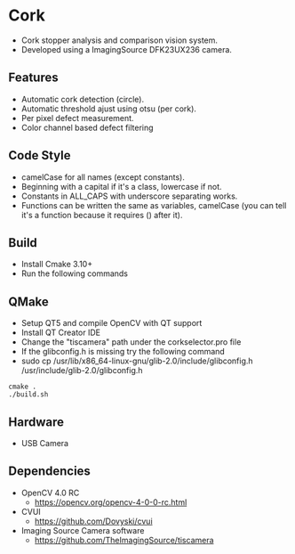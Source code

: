 # Cork
 - Cork stopper analysis and comparison vision system.
 - Developed using a ImagingSource DFK23UX236 camera.

## Features
 - Automatic cork detection (circle).
 - Automatic threshold ajust using otsu (per cork).
 - Per pixel defect measurement.
 - Color channel based defect filtering

## Code Style
 - camelCase for all names (except constants).
 - Beginning with a capital if it's a class, lowercase if not.
 - Constants in ALL_CAPS with underscore separating works.
 - Functions can be written the same as variables, camelCase (you can tell it's a function because it requires () after it).

## Build
 - Install Cmake 3.10+
 - Run the following commands
 
## QMake
 - Setup QT5 and compile OpenCV with QT support
 - Install QT Creator IDE
 - Change the "tiscamera" path under the corkselector.pro file
 - If the glibconfig.h is missing try the following command
 - sudo cp /usr/lib/x86_64-linux-gnu/glib-2.0/include/glibconfig.h /usr/include/glib-2.0/glibconfig.h

```
cmake .
./build.sh
```

## Hardware
 - USB Camera

## Dependencies
 - OpenCV 4.0 RC
   - https://opencv.org/opencv-4-0-0-rc.html
 - CVUI
   - https://github.com/Dovyski/cvui
 - Imaging Source Camera software
   - https://github.com/TheImagingSource/tiscamera
